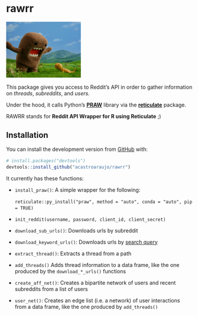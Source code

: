 
<!-- README.md is generated from README.Rmd. Please edit that file -->

# rawrr

<!-- badges: start -->

<!-- badges: end -->

<img src="man/figures/rawrr.jpg" width="40%" />

This package gives you access to Reddit’s API in order to gather
information on *threads*, *subreddits*, and *users.*

Under the hood, it calls Python’s
[**PRAW**](https://praw.readthedocs.io/) library via the
[**reticulate**](https://rstudio.github.io/reticulate/) package.

RAWRR stands for **Reddit API Wrapper for R using Reticulate** ;)

## Installation

You can install the development version from
[GitHub](https://github.com/) with:

``` r
# install.packages("devtools")
devtools::install_github("acastroaraujo/rawrr")
```

It currently has these functions:

  - `install_praw()`: A simple wrapper for the following:
    
    `reticulate::py_install("praw", method = "auto", conda = "auto", pip
    = TRUE)`

  - `init_reddit(username, password, client_id, client_secret)`

  - `download_sub_urls()`: Downloads urls by subreddit

  - `download_keyword_urls()`: Downloads urls by [search
    query](https://www.reddit.com/wiki/search)

  - `extract_thread()`: Extracts a thread from a path

  - `add_threads()` Adds thread information to a data frame, like the
    one produced by the `download_*_urls()` functions

  - `create_aff_net()`: Creates a bipartite network of users and recent
    subreddits from a list of users

  - `user_net()`: Creates an edge list (i.e. a network) of user
    interactions from a data frame, like the one produced by
    `add_threads()`
